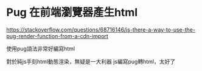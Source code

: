 # Pug 在前端瀏覽器產生html

https://stackoverflow.com/questions/68716146/is-there-a-way-to-use-the-pug-render-function-from-a-cdn-import

使用pug語法非常好編寫html

對於純js手刻html動態渲染，無疑是一大利器
js編寫pug轉html，太好了
